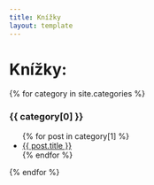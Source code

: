 ```yaml
---
title: Knížky
layout: template
---
```


# Knížky:

{% for category in site.categories %}

  <h3>{{ category[0] }}</h3>
  <ul>
    {% for post in category[1] %}
      <li><a href="/LittleRatura{{ post.url }}">{{ post.title }}</a></li>
    {% endfor %}
  </ul>
{% endfor %}
